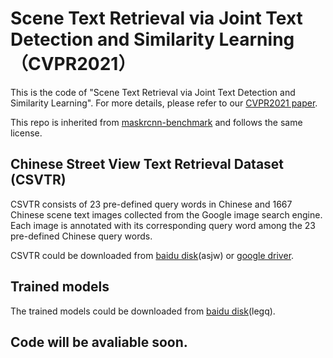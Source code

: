 # Scene Text Retrieval via Joint Text Detection and Similarity Learning （CVPR2021）

This is the code of "Scene Text Retrieval via Joint Text Detection and Similarity Learning". For more details, please refer to our [CVPR2021 paper](https://arxiv.org/pdf/2104.01552.pdf).

This repo is inherited from [maskrcnn-benchmark](https://github.com/facebookresearch/maskrcnn-benchmark) and follows the same license.

## Chinese Street View Text Retrieval Dataset (CSVTR)

CSVTR consists of 23 pre-defined query words in Chinese and 1667 Chinese scene text images collected from the Google image search engine. Each image is annotated with its corresponding query word among the 23 pre-defined Chinese query words. 

CSVTR could be downloaded from [baidu disk](https://pan.baidu.com/s/1CqKZ7zZL5U9uSsyBw0l3ag)(asjw) or [google driver](https://drive.google.com/file/d/1aC7_a3_2k7skeTT3EeM54UO76jpx9Pm4/view?usp=sharing).

## Trained models
The trained models could be downloaded from [baidu disk](https://pan.baidu.com/s/1vLR4EzXYyof-l69b621jog)(legq).

## Code will be avaliable soon.

